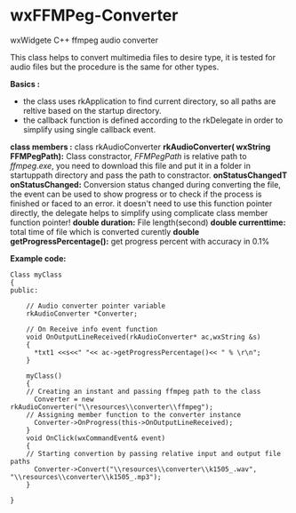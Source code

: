 # wxFFMPeg-Converter
wxWidgete C++ ffmpeg audio converter

This class helps to convert multimedia files to desire type, it is tested for audio files but the procedure is the same for other types.

**Basics :**
* the class uses rkApplication to find current directory, so all paths are reltive based on the startup directory.
* the callback function is defined according to the rkDelegate in order to simplify using single callback event.

**class members :** class rkAudioConverter
**rkAudioConverter( wxString FFMPegPath):** Class constractor, *FFMPegPath* is relative path to *ffmpeg.exe*, you need to download this file and put it in a folder in startuppath directory and pass the path to constractor.
**onStatusChangedT onStatusChanged:** Conversion status changed during converting the file, the event can be used to show progress or to check if the process is finished or faced to an error. it doesn't need to use this function pointer directly, the delegate helps to simplify using complicate class member function pointer!
**double duration:** File length(second)
**double currenttime:** total time of file which is converted curently
**double getProgressPercentage():** get progress percent with accuracy in 0.1%

**Example code:**
````
Class myClass
{
public:

    // Audio converter pointer variable 
  	rkAudioConverter *Converter;
    
    // On Receive info event function
    void OnOutputLineReceived(rkAudioConverter* ac,wxString &s)
    {
      *txt1 <<s<<" "<< ac->getProgressPercentage()<< " % \r\n";
    }

    myClass()
    {
    // Creating an instant and passing ffmpeg path to the class
      Converter = new rkAudioConverter("\\resources\\converter\\ffmpeg");
    // Assigning member function to the converter instance
      Converter->OnProgress(this->OnOutputLineReceived);
    }  
    void OnClick(wxCommandEvent& event)
    {
    // Starting convertion by passing relative input and output file paths
      Converter->Convert("\\resources\\converter\\k1505_.wav", "\\resources\\converter\\k1505_.mp3");
    }

}
````

	
